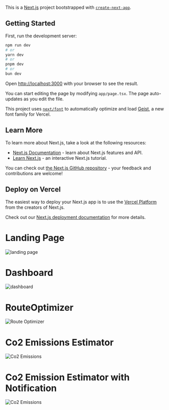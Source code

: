 This is a [Next.js](https://nextjs.org) project bootstrapped with [`create-next-app`](https://nextjs.org/docs/app/api-reference/cli/create-next-app).

## Getting Started

First, run the development server:

```bash
npm run dev
# or
yarn dev
# or
pnpm dev
# or
bun dev
```

Open [http://localhost:3000](http://localhost:3000) with your browser to see the result.

You can start editing the page by modifying `app/page.tsx`. The page auto-updates as you edit the file.

This project uses [`next/font`](https://nextjs.org/docs/app/building-your-application/optimizing/fonts) to automatically optimize and load [Geist](https://vercel.com/font), a new font family for Vercel.

## Learn More

To learn more about Next.js, take a look at the following resources:

- [Next.js Documentation](https://nextjs.org/docs) - learn about Next.js features and API.
- [Learn Next.js](https://nextjs.org/learn) - an interactive Next.js tutorial.

You can check out [the Next.js GitHub repository](https://github.com/vercel/next.js) - your feedback and contributions are welcome!

## Deploy on Vercel

The easiest way to deploy your Next.js app is to use the [Vercel Platform](https://vercel.com/new?utm_medium=default-template&filter=next.js&utm_source=create-next-app&utm_campaign=create-next-app-readme) from the creators of Next.js.

Check out our [Next.js deployment documentation](https://nextjs.org/docs/app/building-your-application/deploying) for more details.

# Landing Page
![landing page]("https://github.com/SharathxD/lol/blob/master/assets/images/Landing_Page.jpg")

# Dashboard
![dashboard]("https://github.com/SharathxD/lol/blob/master/assets/images/Dashboard_Overview.jpg")

# RouteOptimizer
![Route Optimizer]("https://github.com/SharathxD/lol/blob/master/assets/images/Route_Optimization_Map.jpg")

# Co2 Emissions Estimator
![Co2 Emissions]("https://github.com/SharathxD/lol/blob/master/assets/images/CO2_Emission_Calculator_Before.jpg")

# Co2 Emission Estimator with Notification
![Co2 Emissions]("https://github.com/SharathxD/lol/blob/master/assets/images/CO2_Emission_Calculator_After.jpg")
